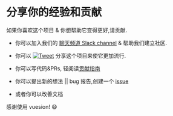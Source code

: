 # 分享你的经验和贡献

如果你喜欢这个项目 & 你想帮助它变得更好,请贡献.

- 你可以加入我们的 [聊天频道 Slack channel](https://slack-vuesion.herokuapp.com/) & 帮助我们建立社区.

- 你可以 [![Tweet](https://img.shields.io/twitter/url/http/shields.io.svg?style=flat)](https://twitter.com/intent/tweet?text=Vuesion%20an%20enterprise%20ready%20boilerplate%20for%20isomorphic,%20progressive%20web%20apps%20with%20Vue.JS&url=https://github.com/vuesion/vuesion&via=_jwerner_&hashtags=VueStarter,VueJS,SEO,Enterprise)
  分享这个项目来使它更加流行.

- 你可以写代码&PRs, 轻阅读[贡献指南](https://github.com/vuesion/vuesion/blob/master/.github/CONTRIBUTING.md)

- 你可以提出新的想法 || bug 报告,创建一个 [issue](https://github.com/vuesion/vuesion/issues/new)

- 或者你可以改善文档

感谢使用 vuesion! :smile:
